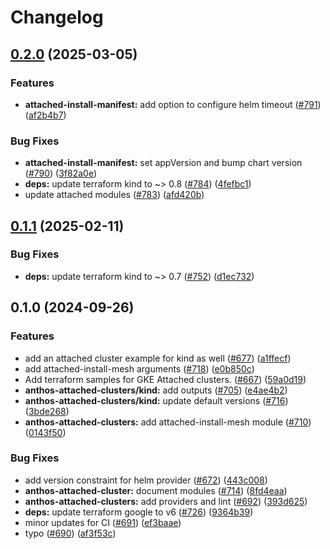 # Changelog

## [0.2.0](https://github.com/GoogleCloudPlatform/anthos-samples/compare/anthos-attached-clusters-v0.1.1...anthos-attached-clusters-v0.2.0) (2025-03-05)


### Features

* **attached-install-manifest:** add option to configure helm timeout ([#791](https://github.com/GoogleCloudPlatform/anthos-samples/issues/791)) ([af2b4b7](https://github.com/GoogleCloudPlatform/anthos-samples/commit/af2b4b7902e0c94e348168b5ddfadd92c27cf942))


### Bug Fixes

* **attached-install-manifest:** set appVersion and bump chart version ([#790](https://github.com/GoogleCloudPlatform/anthos-samples/issues/790)) ([3f82a0e](https://github.com/GoogleCloudPlatform/anthos-samples/commit/3f82a0e795de34b5b6458dc8d3b4712045391759))
* **deps:** update terraform kind to ~&gt; 0.8 ([#784](https://github.com/GoogleCloudPlatform/anthos-samples/issues/784)) ([4fefbc1](https://github.com/GoogleCloudPlatform/anthos-samples/commit/4fefbc11a9f41f4f747cab7e9eee44ad39922ce5))
* update attached modules ([#783](https://github.com/GoogleCloudPlatform/anthos-samples/issues/783)) ([afd420b](https://github.com/GoogleCloudPlatform/anthos-samples/commit/afd420bbb364452e30a364072362da47dba5da43))

## [0.1.1](https://github.com/GoogleCloudPlatform/anthos-samples/compare/anthos-attached-clusters-v0.1.0...anthos-attached-clusters-v0.1.1) (2025-02-11)


### Bug Fixes

* **deps:** update terraform kind to ~&gt; 0.7 ([#752](https://github.com/GoogleCloudPlatform/anthos-samples/issues/752)) ([d1ec732](https://github.com/GoogleCloudPlatform/anthos-samples/commit/d1ec73293db152e16052c5c8de6257edb8a3bd91))

## 0.1.0 (2024-09-26)


### Features

* add an attached cluster example for kind as well ([#677](https://github.com/GoogleCloudPlatform/anthos-samples/issues/677)) ([a1ffecf](https://github.com/GoogleCloudPlatform/anthos-samples/commit/a1ffecf133f81c2487da33e549d8283e3aa02263))
* add attached-install-mesh arguments ([#718](https://github.com/GoogleCloudPlatform/anthos-samples/issues/718)) ([e0b850c](https://github.com/GoogleCloudPlatform/anthos-samples/commit/e0b850c63a55485818a8c51c807c9d4e0f0d3b51))
* Add terraform samples for GKE Attached clusters. ([#667](https://github.com/GoogleCloudPlatform/anthos-samples/issues/667)) ([59a0d19](https://github.com/GoogleCloudPlatform/anthos-samples/commit/59a0d190ade093922659b501a42c0282aedb5866))
* **anthos-attached-clusters/kind:** add outputs ([#705](https://github.com/GoogleCloudPlatform/anthos-samples/issues/705)) ([e4ae4b2](https://github.com/GoogleCloudPlatform/anthos-samples/commit/e4ae4b2fa1408ee79ef6610de6b478972b5bc988))
* **anthos-attached-clusters/kind:** update default versions ([#716](https://github.com/GoogleCloudPlatform/anthos-samples/issues/716)) ([3bde268](https://github.com/GoogleCloudPlatform/anthos-samples/commit/3bde26802919539d27ae9295a8b936d7aa827eb3))
* **anthos-attached-clusters:** add attached-install-mesh module ([#710](https://github.com/GoogleCloudPlatform/anthos-samples/issues/710)) ([0143f50](https://github.com/GoogleCloudPlatform/anthos-samples/commit/0143f50cd72a22db0ece9ca1a693bb6a27562f75))


### Bug Fixes

* add version constraint for helm provider ([#672](https://github.com/GoogleCloudPlatform/anthos-samples/issues/672)) ([443c008](https://github.com/GoogleCloudPlatform/anthos-samples/commit/443c0084f2a4d3ccf65d4b36bd70fced678c1565))
* **anthos-attached-cluster:** document modules ([#714](https://github.com/GoogleCloudPlatform/anthos-samples/issues/714)) ([8fd4eaa](https://github.com/GoogleCloudPlatform/anthos-samples/commit/8fd4eaac6e402b42856613ad63e56fb0eb541121))
* **anthos-attached-clusters:** add providers and lint ([#692](https://github.com/GoogleCloudPlatform/anthos-samples/issues/692)) ([393d625](https://github.com/GoogleCloudPlatform/anthos-samples/commit/393d625a005598fe814249d3f04d4c6ab057a4c4))
* **deps:** update terraform google to v6 ([#726](https://github.com/GoogleCloudPlatform/anthos-samples/issues/726)) ([9364b39](https://github.com/GoogleCloudPlatform/anthos-samples/commit/9364b39c8ae7dfffcea4c12ca8178b0a9b761c42))
* minor updates for CI ([#691](https://github.com/GoogleCloudPlatform/anthos-samples/issues/691)) ([ef3baae](https://github.com/GoogleCloudPlatform/anthos-samples/commit/ef3baae55c6ec0e98cc062bfcfbda26345e0fe15))
* typo ([#690](https://github.com/GoogleCloudPlatform/anthos-samples/issues/690)) ([af3f53c](https://github.com/GoogleCloudPlatform/anthos-samples/commit/af3f53c03d10732328cd56ab10c8d2ca9f8777b7))
